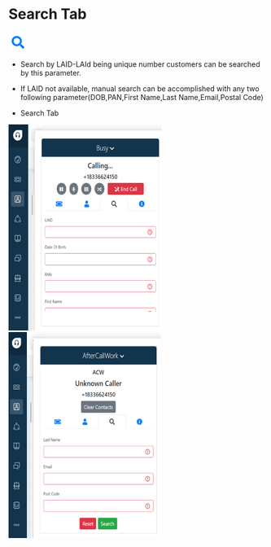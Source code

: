 # Search Tab
![search](./images/searchicon.png)
<!-- <font size="4"> -->

<!-- # Overview
   Search -> Search a customer detail with LAID,Date Of Birth,PAN,First name,Last name,Email,Postal Code. -->

- Search by LAID-LAId being unique number customers can be searched by this parameter.
<!-- - Search either with DOB,PAN,First Name,Last Name,Email and Postal Code -->
- If LAID not available, manual search can be accomplished with any two following parameter(DOB,PAN,First Name,Last Name,Email,Postal Code)

 - Search Tab

![search_1](./images/search1.png)  ![search_2](./images/search2.png)



<!-- ![search_2](./images/search2.png) -->

<!-- - Agents can use LAID to search customer details (only LAID) -->
<!-- 
![search_3](./images/search3.png)

- Agents can use Date Of Birth and PAN (except LAID)

![search_4](./images/search4.png) -->

<!-- - Agents can use First name and Last name (except LAID)

![search_5](./images/search5.png)

- Agents can use First name and Email (except LAID)

![search_6](./images/search6.png)

- Agents can use Email and PostCode (except LAID)

![search_7](./images/search7.png) -->

<!-- </font> -->